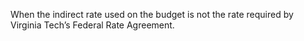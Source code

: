 When the indirect rate used on the budget is not the rate required by Virginia Tech’s Federal Rate Agreement.
